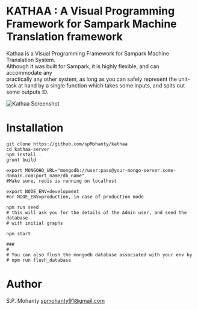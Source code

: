 KATHAA : A Visual Programming Framework for Sampark Machine Translation framework
=================================================================================

Kathaa is a Visual Programming Framework for Sampark Machine Translation System.   
Although it was built for Sampark, it is highly flexible, and can accommodate any   
practically any other system, as long as you can safely represent the unit-task at
hand by a single function which takes some inputs, and spits out some outputs :D.   

![Kathaa Screenshot](https://cloud.githubusercontent.com/assets/1581312/12222517/cc55d2f0-b7e4-11e5-9f15-77a531a4affa.png)

Installation
============
```
git clone https://github.com/spMohanty/kathaa
cd kathaa-server
npm install .
grunt build

export MONGOHQ_URL="mongodb://user:pass@your-mongo-server.some-domain.com:port_name/db_name"
#Make sure, redis is running on localhost

export NODE_ENV=development
#or NODE_ENV=production, in case of production mode

npm run seed
# this will ask you for the details of the Admin user, and seed the database
# with initial graphs

npm start

###
#
# You can also flush the mongodb database associated with your env by
# npm run flush_database
```

Author
======
S.P. Mohanty <spmohanty91@gmail.com>
